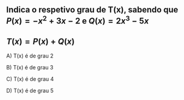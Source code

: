 ## Indica o respetivo grau de T(x), sabendo que $P(x) = -x^{2} +3x-2$ e $Q(x) = 2x^{3} -5x$ 

##  $T(x) = P(x) + Q(x)$

A)  T(x) é de grau 2  

B)  T(x) é de grau 3  

C)  T(x) é de grau 4  

D)  T(x) é de grau 5  